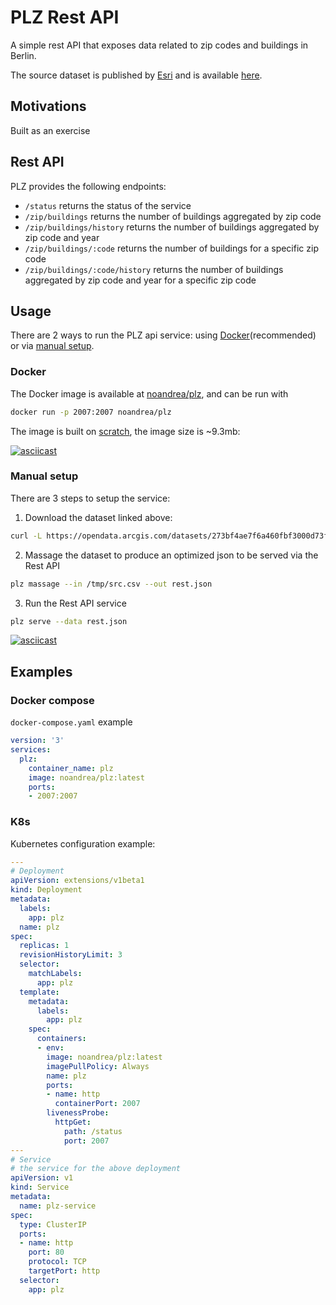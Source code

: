 # PLZ Rest API

A simple rest API that exposes data related to zip codes and buildings in Berlin.

The source dataset is published by [Esri](https://www.esri.de/de-de/home) 
and is available [here](https://opendata-esri-de.opendata.arcgis.com/datasets/273bf4ae7f6a460fbf3000d73f7b2f76_0).

## Motivations

Built as an exercise

## Rest API

PLZ provides the following endpoints:

- `/status` returns the status of the service
- `/zip/buildings` returns the number of buildings aggregated by zip code
- `/zip/buildings/history` returns the number of buildings aggregated by zip code and year
- `/zip/buildings/:code` returns the number of buildings for a specific zip code
- `/zip/buildings/:code/history` returns the number of buildings aggregated by zip code and year for a specific zip code

## Usage

There are 2 ways to run the PLZ api service: using [Docker](#docker)(recommended) or via [manual setup](#manual-setup).

### Docker

The Docker image is available at [noandrea/plz](https://hub.docker.com/repository/docker/noandrea/plz), and can be run with

```sh
docker run -p 2007:2007 noandrea/plz
```

The image is built on [scratch](https://hub.docker.com/_/scratch), the image size is ~9.3mb:

[![asciicast](https://asciinema.org/a/350213.svg)](https://asciinema.org/a/350213)

### Manual setup

There are 3 steps to setup the service:

1. Download the dataset linked above:

```sh
curl -L https://opendata.arcgis.com/datasets/273bf4ae7f6a460fbf3000d73f7b2f76_0.csv?outSR=%7B%22latestWkid%22%3A3857%2C%22wkid%22%3A102100%7D -o /tmp/src.csv
```

2. Massage the dataset to produce an optimized json to be served via the Rest API

```sh
plz massage --in /tmp/src.csv --out rest.json
```

3. Run the Rest API service

```sh
plz serve --data rest.json
```

[![asciicast](https://asciinema.org/a/350219.svg)](https://asciinema.org/a/350219)

## Examples

### Docker compose

`docker-compose.yaml` example

```yaml
version: '3'
services:
  plz:
    container_name: plz
    image: noandrea/plz:latest
    ports:
    - 2007:2007

```


### K8s

Kubernetes configuration example:

```yaml
---
# Deployment
apiVersion: extensions/v1beta1
kind: Deployment
metadata:
  labels:
    app: plz
  name: plz
spec:
  replicas: 1
  revisionHistoryLimit: 3
  selector:
    matchLabels:
      app: plz
  template:
    metadata:
      labels:
        app: plz
    spec:
      containers:
      - env:
        image: noandrea/plz:latest
        imagePullPolicy: Always
        name: plz
        ports:
        - name: http
          containerPort: 2007
        livenessProbe:
          httpGet:
            path: /status
            port: 2007
---
# Service
# the service for the above deployment
apiVersion: v1
kind: Service
metadata:
  name: plz-service
spec:
  type: ClusterIP
  ports:
  - name: http
    port: 80
    protocol: TCP
    targetPort: http
  selector:
    app: plz

```
